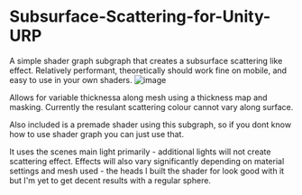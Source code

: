 # Subsurface-Scattering-for-Unity-URP
A simple shader graph subgraph that creates a subsurface scattering like effect. 
Relatively performant, theoretically should work fine on mobile, and easy to use in your own shaders. 
![image](https://github.com/CiaranSimpson/Subsurface-Scattering-for-Unity-URP/assets/43167249/2cba28c3-02cb-44a1-baea-99d49d3c69c0)

Allows for variable thicknessa along mesh using a thickness map and masking.
Currently the resulant scattering colour cannot vary along surface.

Also included is a premade shader using this subgraph, so if you dont know how to use shader graph you can just use that.

It uses the scenes main light primarily - additional lights will not create scattering effect. Effects will also vary significantly depending on material settings and mesh used - the  heads I built the shader for look good with it but I'm yet to get decent results with a regular sphere.

